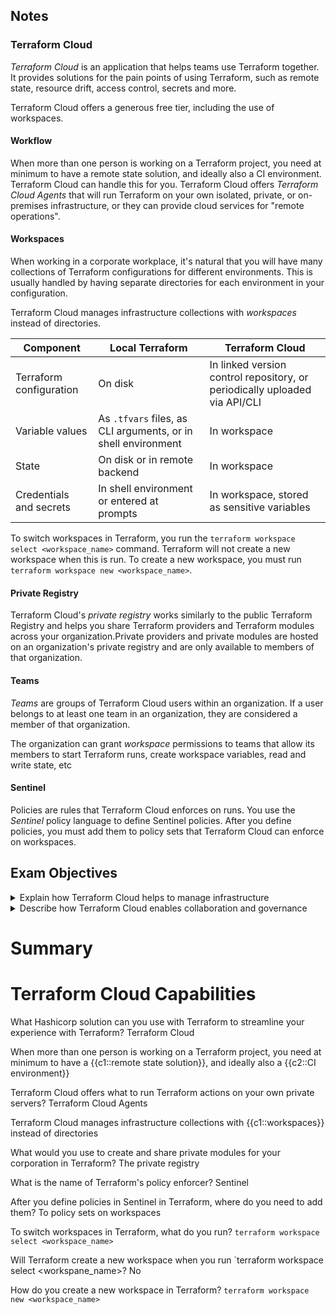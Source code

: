 ## Notes

### **Terraform Cloud**

*Terraform Cloud* is an application that helps teams use Terraform together. It provides solutions for the pain points of using Terraform, such as remote state, resource drift, access control, secrets and more.

Terraform Cloud offers a generous free tier, including the use of workspaces.

#### **Workflow**

When more than one person is working on a Terraform project, you need at minimum to have a remote state solution, and ideally also a CI environment. Terraform Cloud can handle this for you. Terraform Cloud offers *Terraform Cloud Agents* that will run Terraform on your own isolated, private, or on-premises infrastructure, or they can provide cloud services for "remote operations".

#### **Workspaces**

When working in a corporate workplace, it's natural that you will have many collections of Terraform configurations for different environments. This is usually handled by having separate directories for each environment in your configuration.

Terraform Cloud manages infrastructure collections with *workspaces* instead of directories.

| Component               | Local Terraform                                               | Terraform Cloud                                                            |
| ----------------------- | ------------------------------------------------------------- | -------------------------------------------------------------------------- |
| Terraform configuration | On disk                                                       | In linked version control repository, or periodically uploaded via API/CLI |
| Variable values         | As `.tfvars` files, as CLI arguments, or in shell environment | In workspace                                                               |
| State                   | On disk or in remote backend                                  | In workspace                                                               |
| Credentials and secrets | In shell environment or entered at prompts                    | In workspace, stored as sensitive variables                                |

To switch workspaces in Terraform, you run the `terraform workspace select <workspace_name>` command. Terraform will not create a new workspace when this is run. To create a new workspace, you must run `terraform workspace new <workspace_name>`.

#### **Private Registry**

Terraform Cloud's *private registry* works similarly to the public Terraform Registry and helps you share Terraform providers and Terraform modules across your organization.Private providers and private modules are hosted on an organization's private registry and are only available to members of that organization.

#### **Teams**

*Teams* are groups of Terraform Cloud users within an organization. If a user belongs to at least one team in an organization, they are considered a member of that organization.

The organization can grant *workspace* permissions to teams that allow its members to start Terraform runs, create workspace variables, read and write state, etc

#### **Sentinel**

Policies are rules that Terraform Cloud enforces on runs. You use the *Sentinel* policy language to define Sentinel policies. After you define policies, you must add them to policy sets that Terraform Cloud can enforce on workspaces.

## Exam Objectives

<details>
<summary>Explain how Terraform Cloud helps to manage infrastructure</summary>

- Terraform cloud provides streamlined solutions for the pain points of setting up a Terraform platform in a corporate environment
- Remote state, secrets, a CI environment are all provided as a service to consume
</details>

<details>
<summary>Describe how Terraform Cloud enables collaboration and governance</summary>

- With *sentinel* and *teams*, you can govern who has access to run what, creating a more secure Terraform configuration
- Remote state, secrets, a CI environment are all provided as a service to consume, which are essential for collaboration
</details>

<summary><h1>Summary</h1><summary>

# Terraform Cloud Capabilities 

What Hashicorp solution can you use with Terraform to streamline your experience with Terraform? Terraform Cloud

When more than one person is working on a Terraform project, you need at minimum to have a {{c1::remote state solution}}, and ideally also a {{c2::CI environment}}

Terraform Cloud offers what to run Terraform actions on your own private servers? Terraform Cloud Agents

Terraform Cloud manages infrastructure collections with {{c1::workspaces}} instead of directories

What would you use to create and share private modules for your corporation in Terraform? The private registry 

What is the name of Terraform's policy enforcer? Sentinel 

After you define policies in Sentinel in Terraform, where do you need to add them? To policy sets on workspaces

To switch workspaces in Terraform, what do you run? `terraform workspace select <workspace_name>`

Will Terraform create a new workspace when you run `terraform workspace select <workspane_name>? No

How do you create a new workspace in Terraform? `terraform workspace new <workspace_name>`